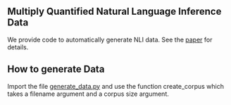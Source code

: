 ## Multiply Quantified Natural Language Inference Data
We provide code to automatically generate NLI data. See the [paper](http://nlp.stanford.edu/pubs/glove.pdf) for details.

## How to generate Data

Import the file [generate_data.py](https://github.com/atticusg/MultiplyQuantifiedData/generate_data.py) and use the function create_corpus which takes a filename argument and a corpus size argument. 
